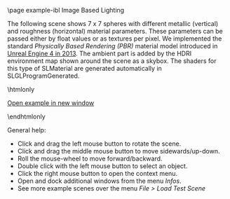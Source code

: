 \page example-ibl Image Based Lighting

The following scene shows 7 x 7 spheres with different metallic (vertical) and 
roughness (horizontal) material parameters. 
These parameters can be passed either by float values or as textures per pixel.
We implemented the standard *Physically Based Rendering (PBR)* material model introduced in 
[Unreal Engine 4 in 2013](https://de45xmedrsdbp.cloudfront.net/Resources/files/2013SiggraphPresentationsNotes-26915738.pdf).
The ambient part is added by the HDRI environment map shown around the scene as a skybox.
The shaders for this type of SLMaterial are generated automatically in SLGLProgramGenerated.

\htmlonly

<a href="https://pallas.ti.bfh.ch/slproject?scene=15" target="_blank">Open example in new window</a>
<!--<iframe src="https://pallas.ti.bfh.ch/slproject?scene=15" width="100%" height="640" tabindex="0" style="border: 1px solid gray"></iframe>-->

\endhtmlonly

General help:
<ul>
  <li>Click and drag the left mouse button to rotate the scene.</li>
  <li>Click and drag the middle mouse button to move sidewards/up-down.</li>
  <li>Roll the mouse-wheel to move forward/backward.</li>
  <li>Double click with the left mouse button to select an object.</li>
  <li>Click the right mouse button to open the context menu.</li>
  <li>Open and dock additional windows from the menu <em>Infos</em>.</li>
  <li>See more example scenes over the menu <em>File > Load Test Scene</em></li>
</ul>